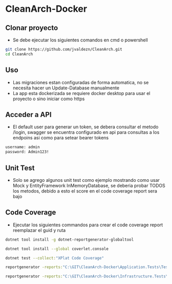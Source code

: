 # CleanArch-Docker

## Clonar proyecto

  - Se debe ejecutar los siguientes comandos en cmd o powershell
    
```bash
git clone https://github.com/jvaldezn/CleanArch.git
cd CleanArch
```

## Uso

- Las migraciones estan configuradas de forma automatica, no se necesita hacer un Update-Database manualmente
- La app esta dockerizada se requiere docker desktop para usar el proyecto o sino iniciar como https
  

## Acceder a API

 - El default user para generar un token, se debera consultar el metodo /login, swagger se encuentra configurado en api para consultas a los endpoins asi como para setear bearer tokens

```bash
username: admin
password: Admin123!
```
## Unit Test

- Solo se agrego algunos unit test como ejemplo mostrando como usar Mock y EntityFramework InMemoryDatabase, se deberia probar TODOS los metodos, debido a esto el score en el code coverage report sera bajo

## Code Coverage

 - Ejecutar los siguientes commandos para crear el code coverage report reemplazar el guid y ruta

```bash
dotnet tool install -g dotnet-reportgenerator-globaltool

dotnet tool install --global coverlet.console

dotnet test --collect:"XPlat Code Coverage"

reportgenerator -reports:"C:\GIT\CleanArch-Docker\Application.Tests\TestResults\3b86fa8b-96e6-4cee-8dd0-2fc5ecdb4ab3\coverage.cobertura.xml" -targetdir:"C:\GIT\CleanArch-Docker\coveragereport_Application" -reporttypes:Html

reportgenerator -reports:"C:\GIT\CleanArch-Docker\Infrastructure.Tests\TestResults\51373deb-27ef-4316-ba92-ba97ce747358\coverage.cobertura.xml" -targetdir:"C:\GIT\CleanArch-Docker\coveragereport_Infrastructure" -reporttypes:Html
```

